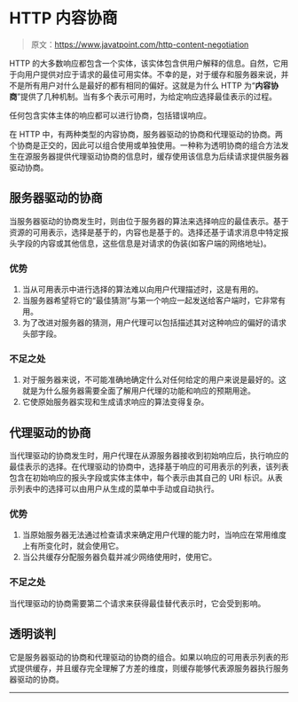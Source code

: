 # HTTP 内容协商

> 原文：<https://www.javatpoint.com/http-content-negotiation>

HTTP 的大多数响应都包含一个实体，该实体包含供用户解释的信息。自然，它用于向用户提供对应于请求的最佳可用实体。不幸的是，对于缓存和服务器来说，并不是所有用户对什么是最好的都有相同的偏好。这就是为什么 HTTP 为“**内容协商**”提供了几种机制。当有多个表示可用时，为给定响应选择最佳表示的过程。

任何包含实体主体的响应都可以进行协商，包括错误响应。

在 HTTP 中，有两种类型的内容协商，服务器驱动的协商和代理驱动的协商。两个协商是正交的，因此可以组合使用或单独使用。一种称为透明协商的组合方法发生在源服务器提供代理驱动协商的信息时，缓存使用该信息为后续请求提供服务器驱动协商。

## 服务器驱动的协商

当服务器驱动的协商发生时，则由位于服务器的算法来选择响应的最佳表示。基于资源的可用表示，选择是基于的，内容也是基于的。选择还基于请求消息中特定报头字段的内容或其他信息，这些信息是对请求的伪装(如客户端的网络地址)。

### 优势

1.  当从可用表示中进行选择的算法难以向用户代理描述时，这是有用的。
2.  当服务器希望将它的“最佳猜测”与第一个响应一起发送给客户端时，它非常有用。
3.  为了改进对服务器的猜测，用户代理可以包括描述其对这种响应的偏好的请求头部字段。

### 不足之处

1.  对于服务器来说，不可能准确地确定什么对任何给定的用户来说是最好的。这就是为什么服务器需要全面了解用户代理的功能和响应的预期用途。
2.  它使原始服务器实现和生成请求响应的算法变得复杂。

## 代理驱动的协商

当代理驱动的协商发生时，用户代理在从源服务器接收到初始响应后，执行响应的最佳表示的选择。在代理驱动的协商中，选择基于响应的可用表示的列表，该列表包含在初始响应的报头字段或实体主体中，每个表示由其自己的 URI 标识。从表示列表中的选择可以由用户从生成的菜单中手动或自动执行。

### 优势

1.  当原始服务器无法通过检查请求来确定用户代理的能力时，当响应在常用维度上有所变化时，就会使用它。
2.  当公共缓存分配服务器负载并减少网络使用时，使用它。

### 不足之处

当代理驱动的协商需要第二个请求来获得最佳替代表示时，它会受到影响。

## 透明谈判

它是服务器驱动的协商和代理驱动的协商的组合。如果以响应的可用表示列表的形式提供缓存，并且缓存完全理解了方差的维度，则缓存能够代表源服务器执行服务器驱动的协商。

* * *